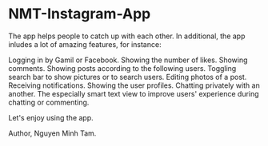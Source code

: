 # NMT-Instagram-App

The app helps people to catch up with each other. In additional, the app inludes a lot of amazing features, for instance: 

 Logging in by Gamil or Facebook.
 Showing the number of likes.
 Showing comments. 
 Showing posts according to the following users.
 Toggling search bar to show pictures or to search users. 
 Editing photos of a post. 
 Receiving notifications.
 Showing the user profiles.
 Chatting privately with an another. 
 The especially smart text view to improve users' experience during chatting or commenting. 

Let's enjoy using the app.

Author,
Nguyen Minh Tam. 
